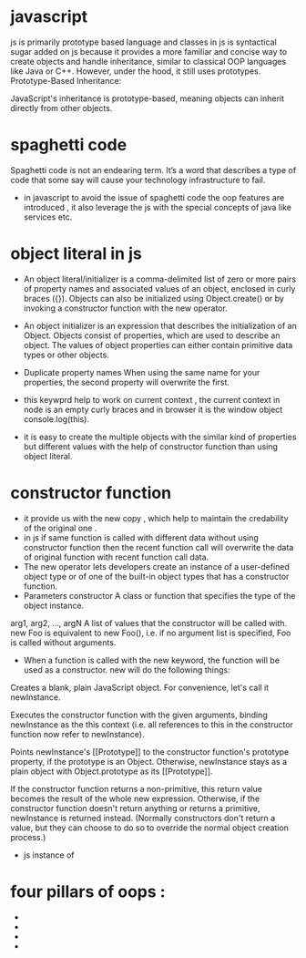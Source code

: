 # javascript
js is primarily prototype based language and classes in js is syntactical sugar added on js  because it provides a more familiar and concise way to create objects and handle inheritance, similar to classical OOP languages like Java or C++. However, under the hood, it still uses prototypes.
Prototype-Based Inheritance:

JavaScript's inheritance is prototype-based, meaning objects can inherit directly from other objects.

# spaghetti code 
Spaghetti code is not an endearing term. It’s a word that describes a type of code that some say will cause your technology infrastructure to fail.
* in javascript to avoid the issue of spaghetti code the oop features are introduced , it also leverage the js with the special concepts of java like services etc.

# object literal in js 
* An object literal/initializer is a comma-delimited list of zero or more pairs of property names and associated values of an object, enclosed in curly braces ({}). Objects can also be initialized using Object.create() or by invoking a constructor function with the new operator.
* An object initializer is an expression that describes the initialization of an Object. Objects consist of properties, which are used to describe an object. The values of object properties can either contain primitive data types or other objects.
* Duplicate property names
When using the same name for your properties, the second property will overwrite the first.
* this keywprd help to work on current context , the current context in node is an empty curly braces and in browser it is the window object console.log(this).

* it is easy to create the multiple objects with the similar kind of properties but different values with the help of constructor function than using object literal.

# constructor function 
* it provide us with the new copy , which help to maintain the credability of the original one .
* in js if same function is called with different data without using constructor function then the recent function call will overwrite the data of original function with recent function call data.
* The new operator lets developers create an instance of a user-defined object type or of one of the built-in object types that has a constructor function.
* Parameters
constructor
A class or function that specifies the type of the object instance.

arg1, arg2, …, argN
A list of values that the constructor will be called with. new Foo is equivalent to new Foo(), i.e. if no argument list is specified, Foo is called without arguments.
* When a function is called with the new keyword, the function will be used as a constructor. new will do the following things:

Creates a blank, plain JavaScript object. For convenience, let's call it newInstance.

Executes the constructor function with the given arguments, binding newInstance as the this context (i.e. all references to this in the constructor function now refer to newInstance).

Points newInstance's [[Prototype]] to the constructor function's prototype property, if the prototype is an Object. Otherwise, newInstance stays as a plain object with Object.prototype as its [[Prototype]].

If the constructor function returns a non-primitive, this return value becomes the result of the whole new expression. Otherwise, if the constructor function doesn't return anything or returns a primitive, newInstance is returned instead. (Normally constructors don't return a value, but they can choose to do so to override the normal object creation process.)

* js instance of 

# four pillars of oops :

* 
* 
* 
* 
